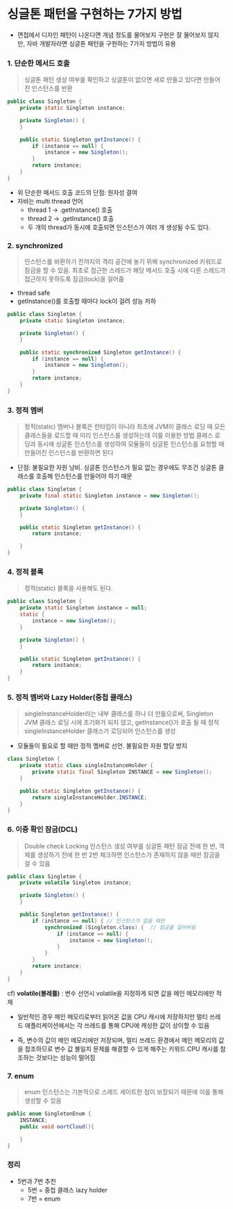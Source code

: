 # 싱글톤 패턴을 구현하는 7가지 방법

- 면접에서 디자인 패턴이 나온다면 개념 정도를 물어보지 구현은 잘 물어보지 않지만, 자바 개발자라면 싱글톤 패턴을 구현하는 7가지 방법이 유용

### 1. 단순한 메서드 호출

> 싱글톤 패턴 생성 여부를 확인하고 싱글톤이 없으면 새로 만들고 있다면 만들어진 인스턴스를 반환

```java
public class Singleton {
    private static Singleton instance;

    private Singleton() {
    }

    public static Singleton getInstance() {
        if (instance == null) {
            instance = new Singleton();
        }
        return instance;
    }
}
```

- 위 단순한 매서드 호출 코드의 단점: 원자성 결여
- 자바는 multi thread 언어
  - thread 1 -> .getInstance() 호출
  - thread 2 -> .getInstance() 호출
  - 두 개의 thread가 동시에 호출되면 인스턴스가 여러 개 생성될 수도 있다.

### 2. synchronized

> 인스턴스를 바환하기 전까지의 격리 공간에 놓기 위해 synchronized 키워드로 잠금을 할 수 있음. 최초로 접근한 스레드가 해당 메서드 호출 시에 다른 스레드가 접근하지 못하도록 잠금(lock)을 걸어줌

- thread safe
- getInstance()를 호출할 때마다 lock이 걸려 성능 저하

```java
public class Singleton {
    private static Singleton instance;

    private Singleton() {
    }

    public static synchronized Singleton getInstance() {
        if (instance == null) {
            instance = new Singleton();
        }
        return instance;
    }
}

```

### 3. 정적 멤버

> 정적(static) 멤버나 블록은 런타임이 아니라 최초에 JVM이 클래스 로딩 때 모든 클래스들을 로드할 때 미리 인스턴스를 생성하는데 이를 이용한 방법
> 클래스 로딩과 동시에 싱글톤 인스턴스를 생성하여 모듈들이 싱글톤 인스턴스를 요청할 때 만들어진 인스턴스를 반환하면 된다

- 단점: 불필요한 자원 낭비. 싱글톤 인스턴스가 필요 없는 경우에도 무조건 싱글톤 클래스를 호출해 인스턴스를 만들어야 하기 때문

```java
public class Singleton {
    private final static Singleton instance = new Singleton();

    private Singleton() {
    }

    public static Singleton getInstance() {
        return instance;

    }
}
```

### 4. 정적 블록

> 정적(static) 블록을 사용해도 된다.

```java
public class Singleton {
    private static Singleton instance = null;
    static {
        instance = new Singleton();
    }

    private Singleton() {
    }

    public static Singleton getInstance() {
        return instance;
    }
}
```

### 5. 정적 멤버와 Lazy Holder(중첩 클래스)

> singleInstanceHolder라는 내부 클래스를 하나 더 만듦으로써, Singleton JVM 클래스 로딩 시에 초기화가 되지 않고, getInstance()가 호출 될 때 정적 singleInstanceHolder 클래스가 로딩되어 인스턴스를 생성

- 모듈들이 필요로 할 때만 정적 멤버로 선언. 불필요한 자원 할당 방지

```java
class Singleton {
    private static class singleInstanceHolder {
        private static final Singleton INSTANCE = new Singleton();
    }

    public static Singleton getInstance() {
        return singleInstanceHolder.INSTANCE;
    }
}
```

### 6. 이중 확인 잠금(DCL)

> Double check Locking
> 인스턴스 생성 여부를 싱글톤 패턴 잠금 전에 한 번, 객체를 생성하기 전에 한 번 2번 체크하면 인스턴스가 존재하지 않을 때만 잠금을 걸 수 있음

```java
public class Singleton {
    private volatile Singleton instance;

    private Singleton() {
    }

    public Singleton getInstance() {
        if (instance == null) { // 인스턴스가 없을 때만
            synchronized (Singleton.class) {  // 잠금을 걸어버림
                if (instance == null) {
                    instance = new Singleton();
                }
            }
        }
        return instance;
    }
}
```

cf) **volatile(볼레틀)** : 변수 선언시 volatile을 지정하게 되면 값을 메인 메모리에만 적재

- 일반적인 경우 메인 메모리로부터 읽어온 값을 CPU 캐시에 저장하지만 멀티 쓰레드 애플리케이션에서는 각 쓰레드를 통해 CPU에 캐싱한 값이 상이할 수 있음

- 즉, 변수의 값이 메인 메모리에만 저장되며, 멀티 쓰레드 환경에서 메인 메모리의 값을 참조하므로 변수 값 불일치 문제를 해결할 수 있게 해주는 키워드.CPU 캐시를 참조하는 것보다는 성능이 떨어짐

### 7. enum

> enum 인스턴스는 기본적으로 스레드 세이트한 점이 보장되기 때문에 이를 통해 생성할 수 있음

```java
public enum SingletonEnum {
    INSTANCE;
    public void oortCloud(){

    }
}
```

### 정리

- 5번과 7번 추천
  - 5번 = 중첩 클래스 lazy holder
  - 7번 = enum
